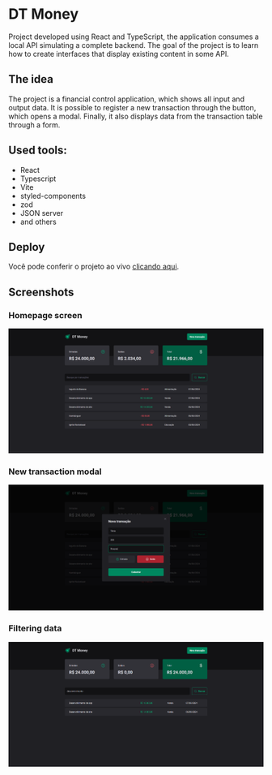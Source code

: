 # DT Money

Project developed using React and TypeScript, the application consumes a local API simulating a complete backend. The goal of the project is to learn how to create interfaces that display existing content in some API.

## The idea

The project is a financial control application, which shows all input and output data. It is possible to register a new transaction through the button, which opens a modal. Finally, it also displays data from the transaction table through a form.

## Used tools:
- React
- Typescript
- Vite
- styled-components
- zod
- JSON server
- and others

## Deploy
Você pode conferir o projeto ao vivo [clicando aqui](https://dt-money-xi-six.vercel.app/).

## Screenshots

### Homepage screen
![Homepage](/src/assets/home.png?raw=true "Homepage")

### New transaction modal
![Homepage](/src/assets/new-transaction.png?raw=true "Homepage")

### Filtering data
![Homepage](/src/assets/filter.png?raw=true "Homepage")
